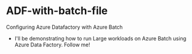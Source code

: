 # ADF-with-batch-file
Configuring Azure Datafactory with Azure Batch

* I'll be demonstrating how to run Large workloads on Azure Batch using Azure Data Factory.
Follow me!
